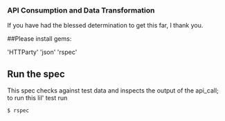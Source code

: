 ### API Consumption and Data Transformation

If you have had the blessed determination to get this far, I thank you.

##Please install gems:

'HTTParty'
'json'
'rspec'

## Run the spec

This spec checks against test data and inspects the output of the api_call; to run this lil' test run

```$ rspec```



